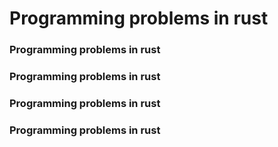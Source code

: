 # Programming problems in rust
### Programming problems in rust
### Programming problems in rust
### Programming problems in rust
### Programming problems in rust
